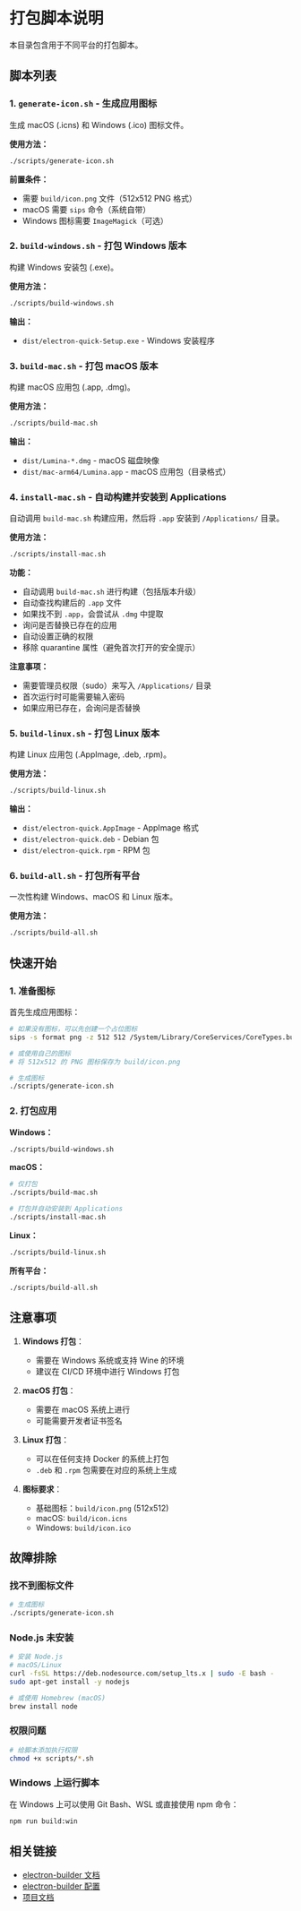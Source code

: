 # 打包脚本说明

本目录包含用于不同平台的打包脚本。

## 脚本列表

### 1. `generate-icon.sh` - 生成应用图标

生成 macOS (.icns) 和 Windows (.ico) 图标文件。

**使用方法：**
```bash
./scripts/generate-icon.sh
```

**前置条件：**
- 需要 `build/icon.png` 文件（512x512 PNG 格式）
- macOS 需要 `sips` 命令（系统自带）
- Windows 图标需要 `ImageMagick`（可选）

### 2. `build-windows.sh` - 打包 Windows 版本

构建 Windows 安装包 (.exe)。

**使用方法：**
```bash
./scripts/build-windows.sh
```

**输出：**
- `dist/electron-quick-Setup.exe` - Windows 安装程序

### 3. `build-mac.sh` - 打包 macOS 版本

构建 macOS 应用包 (.app, .dmg)。

**使用方法：**
```bash
./scripts/build-mac.sh
```

**输出：**
- `dist/Lumina-*.dmg` - macOS 磁盘映像
- `dist/mac-arm64/Lumina.app` - macOS 应用包（目录格式）

### 4. `install-mac.sh` - 自动构建并安装到 Applications

自动调用 `build-mac.sh` 构建应用，然后将 `.app` 安装到 `/Applications/` 目录。

**使用方法：**
```bash
./scripts/install-mac.sh
```

**功能：**
- 自动调用 `build-mac.sh` 进行构建（包括版本升级）
- 自动查找构建后的 `.app` 文件
- 如果找不到 `.app`，会尝试从 `.dmg` 中提取
- 询问是否替换已存在的应用
- 自动设置正确的权限
- 移除 quarantine 属性（避免首次打开的安全提示）

**注意事项：**
- 需要管理员权限（sudo）来写入 `/Applications/` 目录
- 首次运行时可能需要输入密码
- 如果应用已存在，会询问是否替换

### 5. `build-linux.sh` - 打包 Linux 版本

构建 Linux 应用包 (.AppImage, .deb, .rpm)。

**使用方法：**
```bash
./scripts/build-linux.sh
```

**输出：**
- `dist/electron-quick.AppImage` - AppImage 格式
- `dist/electron-quick.deb` - Debian 包
- `dist/electron-quick.rpm` - RPM 包

### 6. `build-all.sh` - 打包所有平台

一次性构建 Windows、macOS 和 Linux 版本。

**使用方法：**
```bash
./scripts/build-all.sh
```

## 快速开始

### 1. 准备图标

首先生成应用图标：

```bash
# 如果没有图标，可以先创建一个占位图标
sips -s format png -z 512 512 /System/Library/CoreServices/CoreTypes.bundle/Contents/Resources/AlertStopIcon.icns --out build/icon.png

# 或使用自己的图标
# 将 512x512 的 PNG 图标保存为 build/icon.png

# 生成图标
./scripts/generate-icon.sh
```

### 2. 打包应用

**Windows：**
```bash
./scripts/build-windows.sh
```

**macOS：**
```bash
# 仅打包
./scripts/build-mac.sh

# 打包并自动安装到 Applications
./scripts/install-mac.sh
```

**Linux：**
```bash
./scripts/build-linux.sh
```

**所有平台：**
```bash
./scripts/build-all.sh
```

## 注意事项

1. **Windows 打包**：
   - 需要在 Windows 系统或支持 Wine 的环境
   - 建议在 CI/CD 环境中进行 Windows 打包

2. **macOS 打包**：
   - 需要在 macOS 系统上进行
   - 可能需要开发者证书签名

3. **Linux 打包**：
   - 可以在任何支持 Docker 的系统上打包
   - `.deb` 和 `.rpm` 包需要在对应的系统上生成

4. **图标要求**：
   - 基础图标：`build/icon.png` (512x512)
   - macOS: `build/icon.icns`
   - Windows: `build/icon.ico`

## 故障排除

### 找不到图标文件
```bash
# 生成图标
./scripts/generate-icon.sh
```

### Node.js 未安装
```bash
# 安装 Node.js
# macOS/Linux
curl -fsSL https://deb.nodesource.com/setup_lts.x | sudo -E bash -
sudo apt-get install -y nodejs

# 或使用 Homebrew (macOS)
brew install node
```

### 权限问题
```bash
# 给脚本添加执行权限
chmod +x scripts/*.sh
```

### Windows 上运行脚本
在 Windows 上可以使用 Git Bash、WSL 或直接使用 npm 命令：
```bash
npm run build:win
```

## 相关链接

- [electron-builder 文档](https://www.electron.build/)
- [electron-builder 配置](../electron-builder.yml)
- [项目文档](../docs/)


